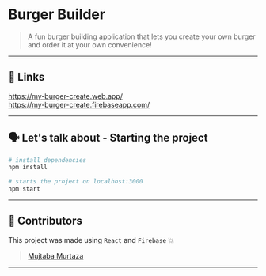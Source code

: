# **Burger Builder**

> A fun burger building application that lets you create your own burger and order it at your own convenience! 

<hr>

## 🔗 **Links**

https://my-burger-create.web.app/
<br>
https://my-burger-create.firebaseapp.com/

<hr>

## 🗣 **Let's talk about - Starting the project**

``` bash
# install dependencies
npm install

# starts the project on localhost:3000
npm start
```

<hr>

## 💪 **Contributors**

This project was made using <code>React</code> and <code>Firebase</code> 💥
> [Mujtaba Murtaza](https://mujs.dev) 

<hr>
